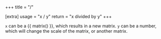 +++
title = "/"

[extra]
usage = "x / y"
return = "x divided by y"
+++

`x` can be a {{ matrix() }}, which results in a new matrix. `y` can be a number, which will change the scale of the matrix, or another matrix.
